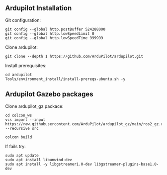 ## Ardupilot Installation

Git configuration:
```
git config --global http.postBuffer 524288000
git config --global http.lowSpeedLimit 0
git config --global http.lowSpeedTime 999999
```

Clone ardupilot:
```
git clone --depth 1 https://github.com/ArduPilot/ardupilot.git
```

Install prerequisites:
```
cd ardupilot
Tools/environment_install/install-prereqs-ubuntu.sh -y
```


## Ardupilot Gazebo packages

Clone ardupilot_gz packace:
```
cd colcon_ws
vcs import --input https://raw.githubusercontent.com/ArduPilot/ardupilot_gz/main/ros2_gz.repos --recursive src
```

```
colcon build
```

If fails try:
```
sudo apt update
sudo apt install libunwind-dev
sudo apt install -y libgstreamer1.0-dev libgstreamer-plugins-base1.0-dev
```
